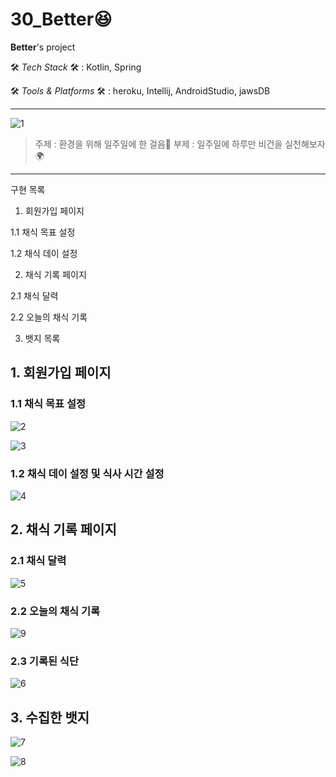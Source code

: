   

# 30_Better😆

  

**Better**'s project

  

  

🛠 *Tech Stack* 🛠 : Kotlin, Spring </br>

🛠 *Tools & Platforms* 🛠 : heroku, Intellij, AndroidStudio, jawsDB

  

---
![1](https://user-images.githubusercontent.com/51512016/152601603-8c438614-f21e-46cf-911c-9131d7d19ce1.png)
  

> 주제 : 환경을 위해 일주일에 한 걸음👟
  부제 : 일주일에 하루만 비건을 실천해보자🌍


  

  

---

구현 목록

1. 회원가입 페이지 </br>

1.1 채식 목표 설정</br>

1.2 채식 데이 설정</br>

2. 채식 기록 페이지</br>

2.1 채식 달력</br>

2.2 오늘의 채식 기록</br>

3. 뱃지 목록</br>

  
  



## 1. 회원가입 페이지

  

### 1.1 채식 목표 설정



  

![2](https://user-images.githubusercontent.com/51512016/152601609-e0b884a1-35f7-4d90-a93f-6f2564e1b6dd.png)

![3](https://user-images.githubusercontent.com/51512016/152601610-c693daa5-c337-454c-a7c0-bd96b6bce253.png)


### 1.2 채식 데이 설정 및 식사 시간 설정  
![4](https://user-images.githubusercontent.com/51512016/152601614-f1ea23a6-c84c-4362-bce1-75c09004e091.png)
## 2. 채식 기록 페이지

### 2.1 채식 달력
![5](https://user-images.githubusercontent.com/51512016/152601615-934f2d66-4968-46dd-bfcf-7742cd793fe4.png)


  

### 2.2 오늘의 채식 기록


![9](https://user-images.githubusercontent.com/51512016/152602954-7d8698bd-a2f9-47da-bd99-a7f44de6c5e5.png)

  ### 2.3 기록된 식단
![6](https://user-images.githubusercontent.com/51512016/152601617-d5f95aca-0377-4f2c-8628-b9790c524fa2.png)

  

## 3. 수집한 뱃지





![7](https://user-images.githubusercontent.com/51512016/152601620-f25e001c-eb80-49aa-8f06-9b4278008a77.png)

![8](https://user-images.githubusercontent.com/51512016/152601623-24045059-cb79-47ab-98d9-7594424110a1.png)